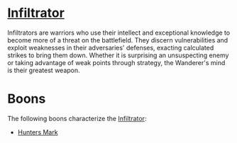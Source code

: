 # [Infiltrator](Infiltrator.md)
Infiltrators are warriors who use their intellect and exceptional knowledge to become more of a threat on the battlefield. They discern vulnerabilities and exploit weaknesses in their adversaries' defenses, exacting calculated strikes to bring them down. Whether it is surprising an unsuspecting enemy or taking advantage of weak points through strategy, the Wanderer's mind is their greatest weapon.

# Boons
The following boons characterize the [Infiltrator](Infiltrator.md):

- [Hunters Mark](../Boons/Hunters%20Mark.md)